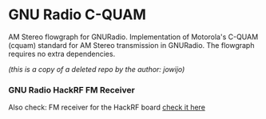 # GNU Radio C-QUAM
AM Stereo flowgraph for GNURadio. Implementation of Motorola's C-QUAM (cquam) standard for AM Stereo transmission in GNURadio. The flowgraph requires no extra dependencies.

_(this is a copy of a deleted repo by the author: jowijo)_ 

### GNU Radio HackRF FM Receiver
Also check: FM receiver for the HackRF board [check it here](https://github.com/spithash/GNU-Radio-HackRF)
